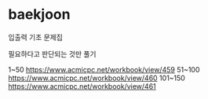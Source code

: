 # baekjoon
입출력 기초 문제집 

필요하다고 판단되는 것만 풀기

1~50
https://www.acmicpc.net/workbook/view/459
51~100
https://www.acmicpc.net/workbook/view/460
101~150
https://www.acmicpc.net/workbook/view/461